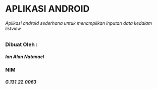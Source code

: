 # APLIKASI ANDROID
###### Aplikasi android sederhana untuk menampilkan inputan data kedalam listview

### Dibuat Oleh :
##### Ian Alan Natanael
### NIM
##### G.131.22.0063